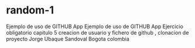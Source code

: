 # random-1
Ejemplo de uso de GITHUB App
Ejemplo de uso de GITHUB App 
Ejercicio obligatorio capitulo 5 creacion de usuario y fichero de github , 
clonacion de proyecto 
Jorge Ubaque Sandoval
Bogota colombia
